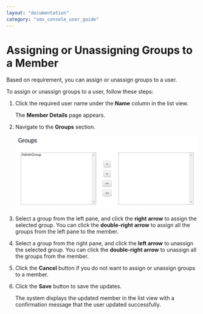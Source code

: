 ```yaml
---
layout: "documentation"
category: "vms_console_user_guide"
---
```

                             


Assigning or Unassigning Groups to a Member
===========================================

Based on requirement, you can assign or unassign groups to a user.

To assign or unassign groups to a user, follow these steps:

1.  Click the required user name under the **Name** column in the list view.
    
    The **Member Details** page appears.
    
2.  Navigate to the **Groups** section.
    
    ![](../Resources/Images/Settings/Admin_Access/Members/assignunassigngrouptomember_580x233.png)
    
3.  Select a group from the left pane, and click the **right arrow** to assign the selected group. You can click the **double-right arrow** to assign all the groups from the left pane to the member.
4.  Select a group from the right pane, and click the **left arrow** to unassign the selected group. You can click the **double-right arrow** to unassign all the groups from the member.
5.  Click the **Cancel** button if you do not want to assign or unassign groups to a member.
6.  Click the **Save** button to save the updates.
    
    The system displays the updated member in the list view with a confirmation message that the user updated successfully.
